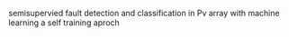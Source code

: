 semisupervied fault detection and classification in Pv array with machine learning a self training aproch
